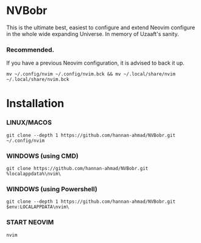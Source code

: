 # NVBobr
This is the ultimate best, easiest to configure and extend Neovim configure in the whole wide expanding Universe. In memory of Uzaaft's sanity.

### Recommended.
If you have a previous Neovim configuration, it is advised to back it up.

`mv ~/.config/nvim ~/.config/nvim.bck && mv ~/.local/share/nvim ~/.local/share/nvim.bck`

# Installation

### LINUX/MACOS

`git clone --depth 1 https://github.com/hannan-ahmad/NVBobr.git ~/.config/nvim`

### WINDOWS (using CMD)

`git clone https://github.com/hannan-ahmad/NVBobr.git %localappdata%\nvim\`

### WINDOWS (using Powershell)

`git clone --depth 1 https://github.com/hannan-ahmad/NVBobr.git $env:LOCALAPPDATA\nvim\`

### START NEOVIM

`nvim`
